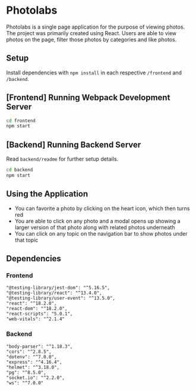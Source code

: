 # Photolabs

Photolabs is a single page application for the purpose of viewing photos. The project was primarily created using React. Users are able to view photos on the page, filter those photos by categories and like photos.


## Setup

Install dependencies with `npm install` in each respective `/frontend` and `/backend`.

## [Frontend] Running Webpack Development Server

```sh
cd frontend
npm start
```

## [Backend] Running Backend Server

Read `backend/readme` for further setup details.

```sh
cd backend
npm start
```
## Using the Application
- You can favorite a photo by clicking on the heart icon, which then turns red
- You are able to click on any photo and a modal opens up showing a larger version of that photo along with related photos underneath
- You can click on any topic on the navigation bar to show photos under that topic

## Dependencies

### Frontend
    "@testing-library/jest-dom": "^5.16.5",
    "@testing-library/react": "^13.4.0",
    "@testing-library/user-event": "^13.5.0",
    "react": "^18.2.0",
    "react-dom": "^18.2.0",
    "react-scripts": "5.0.1",
    "web-vitals": "^2.1.4"

### Backend
    "body-parser": "^1.18.3",
    "cors": "^2.8.5",
    "dotenv": "^7.0.0",
    "express": "^4.16.4",
    "helmet": "^3.18.0",
    "pg": "^8.5.0",
    "socket.io": "^2.2.0",
    "ws": "^7.0.0"
